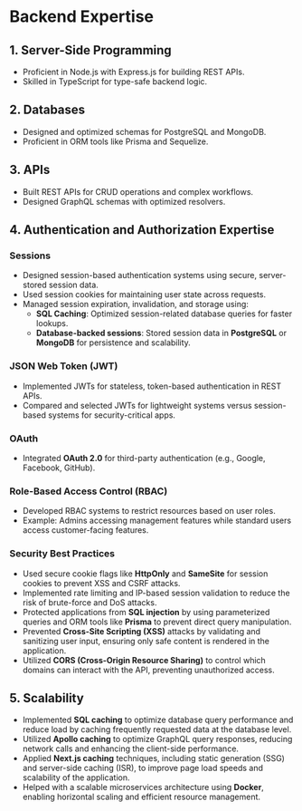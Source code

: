 # Backend Expertise

## 1. Server-Side Programming
- Proficient in Node.js with Express.js for building REST APIs.
- Skilled in TypeScript for type-safe backend logic.

## 2. Databases
- Designed and optimized schemas for PostgreSQL and MongoDB.
- Proficient in ORM tools like Prisma and Sequelize.

## 3. APIs
- Built REST APIs for CRUD operations and complex workflows.
- Designed GraphQL schemas with optimized resolvers.

## 4. Authentication and Authorization Expertise
### Sessions
- Designed session-based authentication systems using secure, server-stored session data.
- Used session cookies for maintaining user state across requests.
- Managed session expiration, invalidation, and storage using:
  - **SQL Caching**: Optimized session-related database queries for faster lookups.
  - **Database-backed sessions**: Stored session data in **PostgreSQL** or **MongoDB** for persistence and scalability.

### JSON Web Token (JWT)
- Implemented JWTs for stateless, token-based authentication in REST APIs.
- Compared and selected JWTs for lightweight systems versus session-based systems for security-critical apps.

### OAuth
- Integrated **OAuth 2.0** for third-party authentication (e.g., Google, Facebook, GitHub).

### Role-Based Access Control (RBAC)
- Developed RBAC systems to restrict resources based on user roles.
- Example: Admins accessing management features while standard users access customer-facing features.

### Security Best Practices
- Used secure cookie flags like **HttpOnly** and **SameSite** for session cookies to prevent XSS and CSRF attacks.
- Implemented rate limiting and IP-based session validation to reduce the risk of brute-force and DoS attacks.
- Protected applications from **SQL injection** by using parameterized queries and ORM tools like **Prisma** to prevent direct query manipulation.
- Prevented **Cross-Site Scripting (XSS)** attacks by validating and sanitizing user input, ensuring only safe content is rendered in the application.
- Utilized **CORS (Cross-Origin Resource Sharing)** to control which domains can interact with the API, preventing unauthorized access.

## 5. Scalability
- Implemented **SQL caching** to optimize database query performance and reduce load by caching frequently requested data at the database level.
- Utilized **Apollo caching** to optimize GraphQL query responses, reducing network calls and enhancing the client-side performance.
- Applied **Next.js caching** techniques, including static generation (SSG) and server-side caching (ISR), to improve page load speeds and scalability of the application.
- Helped with a scalable microservices architecture using **Docker**, enabling horizontal scaling and efficient resource management.